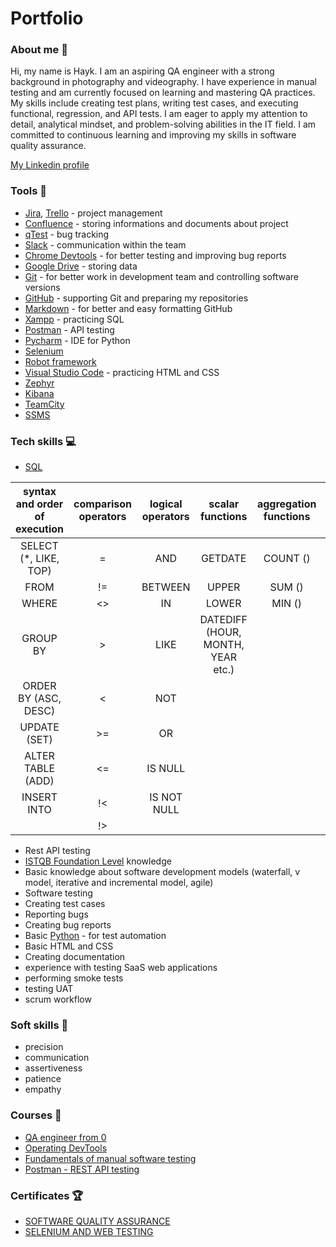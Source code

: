 # Portfolio

### About me :wave:
Hi, my name is Hayk. I am an aspiring QA engineer with a strong background in photography and videography. I have experience in manual testing and am currently focused on learning and mastering QA practices. My skills include creating test plans, writing test cases, and executing functional, regression, and API tests. I am eager to apply my attention to detail, analytical mindset, and problem-solving abilities in the IT field. I am committed to continuous learning and improving my skills in software quality assurance.

[My Linkedin profile](https://www.linkedin.com/in/hayk-ulunts/)


### Tools :wrench:
* [Jira](https://www.atlassian.com/en/software/jira), [Trello](https://trello.com/en/tour) - project management
* [Confluence](https://www.atlassian.com/software/confluence) - storing informations and documents about project
* [qTest](https://www.tricentis.com/products/unified-test-management-qtest/test-case-manager) - bug tracking
* [Slack](https://slack.com/) - communication within the team
* [Chrome Devtools](https://developer.chrome.com/docs/devtools/) - for better testing and improving bug reports
* [Google Drive](https://www.google.com/intl/pl_pl/drive/) - storing data
* [Git](https://git-scm.com/) - for better work in development team and controlling software versions
* [GitHub](https://github.com/) - supporting Git and preparing my repositories
* [Markdown](https://docs.github.com/en/get-started/writing-on-github/getting-started-with-writing-and-formatting-on-github/basic-writing-and-formatting-syntax) - for better and easy formatting GitHub
* [Xampp](https://www.apachefriends.org/pl/index.html) - practicing SQL
* [Postman](https://www.postman.com/) - API testing
* [Pycharm](https://www.jetbrains.com/pycharm/) - IDE for Python
* [Selenium](https://www.selenium.dev/)
* [Robot framework](https://robotframework.org/)
* [Visual Studio Code](https://code.visualstudio.com/) - practicing HTML and CSS
* [Zephyr](https://www.atlassian.com/pl/devops/testing-tutorials/jira-zephyr-scale-testing)
* [Kibana](https://www.elastic.co/kibana)
* [TeamCity](https://www.jetbrains.com/teamcity/)
* [SSMS](https://learn.microsoft.com/en-us/sql/ssms/download-sql-server-management-studio-ssms?view=sql-server-ver16)

### Tech skills :computer:
* [SQL](https://support.microsoft.com/pl-pl/office/j%C4%99zyk-access-sql-podstawowe-poj%C4%99cia-s%C5%82ownictwo-i-sk%C5%82adnia-444d0303-cde1-424e-9a74-e8dc3e460671)

| syntax and order of execution | comparison operators | logical operators | scalar functions                 | aggregation functions | others
|:-----------------------------:|:--------------------:|:-----------------:|:--------------------------------:|:---------------------:|:-------:|
| SELECT (*, LIKE, TOP)         |          =           | AND               | GETDATE                          | COUNT ()              | JOIN    |
| FROM                          |         !=           |   BETWEEN         | UPPER                            | SUM ()                | AS      |
| WHERE                         |         <>           |    IN             | LOWER                            | MIN ()                |  UNION  |
| GROUP BY                      |          >           |    LIKE           | DATEDIFF (HOUR, MONTH, YEAR etc.)|                       |         |
| ORDER BY (ASC, DESC)          |          <           |    NOT            |                                  |                       |         |
|  UPDATE (SET)                 |         >=           |    OR             |                                  |                       |         |
|    ALTER TABLE (ADD)          |         <=           |    IS NULL        |                                  |                       |         |
|  INSERT INTO                  |         !<           |    IS NOT NULL    |                                  |                       |         |
|                               |         !>           |                   |                                  |                       |         |

* Rest API testing
* [ISTQB Foundation Level](https://sjsi.org/ist-qb/do-pobrania/) knowledge
* Basic knowledge about software development models (waterfall, v model, iterative and incremental model, agile)
* Software testing
* Creating test cases
* Reporting bugs
* Creating bug reports
* Basic [Python](https://www.python.org/) - for test automation
* Basic HTML and CSS
* Creating documentation
* experience with testing SaaS web applications
* performing smoke tests
* testing UAT
* scrum workflow

### Soft skills :file_folder:
* precision
* communication
* assertiveness
* patience
* empathy

### Courses :notebook:
* [QA engineer from 0](https://www.udemy.com/course/qaengineer/) 
* [Operating DevTools](https://www.udemy.com/course/devtools-2017-the-basics-of-chrome-developer-tools/?srsltid=AfmBOoo9pkOFCd3gh61Kj75hNjLUFiLtY5BwgGoXHGoWCgrWYk8ybRA3)
* [Fundamentals of manual software testing](https://www.udemy.com/course/learn-manual-testing/?srsltid=AfmBOor3TVxjkQjsIN_NUuzUIsPocbel5R-aOwBt1XRXmK1Lz-NNwbFr&couponCode=LETSLEARNNOW)
* [Postman - REST API testing](https://www.udemy.com/course/postman-the-complete-guide/?utm_source=adwords&utm_medium=udemyads&utm_campaign=Search_DSA_Beta_Prof_la.EN_cc.ROW-English&campaigntype=Search&portfolio=ROW-English&language=EN&product=Course&test=&audience=DSA&topic=&priority=Beta&utm_content=deal4584&utm_term=_._ag_162511579404_._ad_696197165421_._kw__._de_c_._dm__._pl__._ti_dsa-1677053911088_._li_9070059_._pd__._&matchtype=&gad_source=1&gclid=Cj0KCQjw16O_BhDNARIsAC3i2GBUZY2ziW3oJrZfqKanUmw4YmntLpfnKicgq9MjES6F5j0IycRcVc8aAuuTEALw_wcB&couponCode=PMNVD30A)

### Certificates :trophy:
* [SOFTWARE QUALITY ASSURANCE](https://www.testdome.com/certificates/95275e838d644cab9a683d60cacd5ea3)
* [SELENIUM AND WEB TESTING](https://www.testdome.com/certificates/8f793703577a422a8cb98ad89eaee57d)
